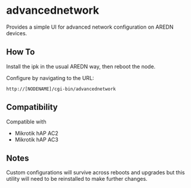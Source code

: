 # advancednetwork

Provides a simple UI for advanced network configuration on AREDN devices.

## How To

Install the ipk in the usual AREDN way, then reboot the node.

Configure by navigating to the URL:

```http://[NODENAME]/cgi-bin/advancednetwork```

## Compatibility

Compatible with
* Mikrotik hAP AC2
* Mikrotik hAP AC3

## Notes

Custom configurations will survive across reboots and upgrades but this utility will need to be reinstalled to make further changes.
